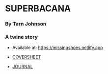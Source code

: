 # SUPERBACANA
### By Tarn Johnson
### A twine story

- Available at: https://missingshoes.netlify.app

- [COVERSHEET](COVERSHEET)

- [JOURNAL](JOURNAL)
